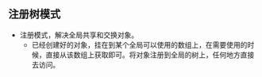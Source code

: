 ## 注册树模式
* 注册模式，解决全局共享和交换对象。
    * 已经创建好的对象，挂在到某个全局可以使用的数组上，在需要使用的时候，直接从该数组上获取即可。将对象注册到全局的树上，任何地方直接去访问。

